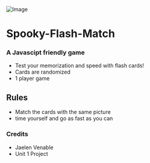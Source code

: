 
![Image](https://img.freepik.com/free-vector/flat-halloween-pumpkins-collection_52683-74293.jpg?w=2000)

# Spooky-Flash-Match
### A Javascipt friendly game

* Test your memorization and speed with flash cards!
* Cards are randomized
* 1 player game


## Rules

* Match the cards with the same picture
* time yourself and go as fast as you can


### Credits

* Jaelen Venable
* Unit 1 Project
